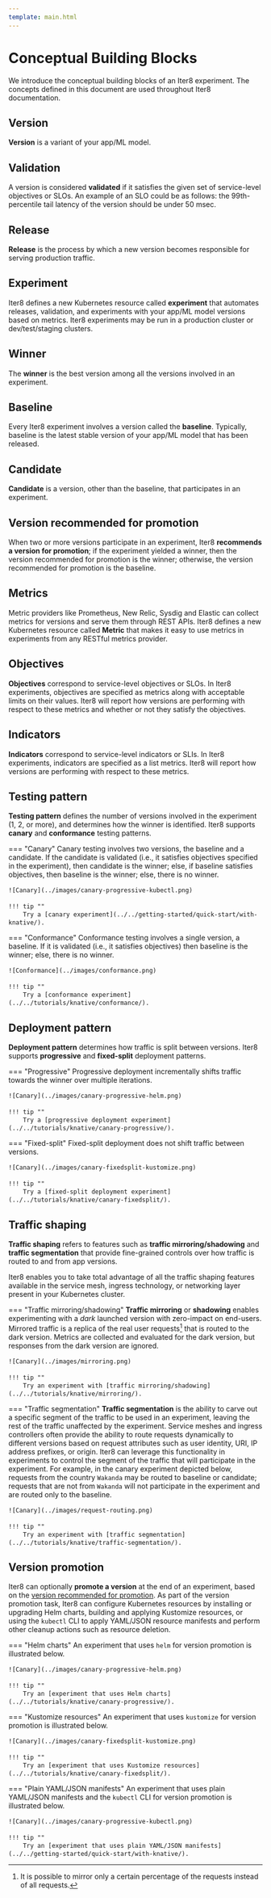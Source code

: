 ```yaml
---
template: main.html
---
```


# Conceptual Building Blocks

We introduce the conceptual building blocks of an Iter8 experiment. The concepts defined in this document are used throughout Iter8 documentation.

## Version
**Version** is a variant of your app/ML model.

## Validation

A version is considered **validated** if it satisfies the given set of service-level objectives or SLOs. An example of an SLO could be as follows: the 99th-percentile tail latency of the version should be under 50 msec.

## Release

**Release** is the process by which a new version becomes responsible for serving production traffic.

## Experiment

Iter8 defines a new Kubernetes resource called **experiment** that automates releases, validation, and experiments with your app/ML model versions based on metrics. Iter8 experiments may be run in a production cluster or dev/test/staging clusters.

## Winner

The **winner** is the best version among all the versions involved in an experiment.

## Baseline

Every Iter8 experiment involves a version called the **baseline**. Typically, baseline is the latest stable version of your app/ML model that has been released.

## Candidate

**Candidate** is a version, other than the baseline, that participates in an experiment.

## Version recommended for promotion

When two or more versions participate in an experiment, Iter8 **recommends a version for promotion**; if the experiment yielded a winner, then the version recommended for promotion is the winner; otherwise, the version recommended for promotion is the baseline.

## Metrics

Metric providers like Prometheus, New Relic, Sysdig and Elastic can collect metrics for versions and serve them through REST APIs. Iter8 defines a new Kubernetes resource called **Metric** that makes it easy to use metrics in experiments from any RESTful metrics provider.

## Objectives

**Objectives** correspond to service-level objectives or SLOs. In Iter8 experiments, objectives are specified as metrics along with acceptable limits on their values. Iter8 will report how versions are performing with respect to these metrics and whether or not they satisfy the objectives.

## Indicators

**Indicators** correspond to service-level indicators or SLIs. In Iter8 experiments, indicators are specified as a list metrics. Iter8 will report how versions are performing with respect to these metrics.

## Testing pattern

**Testing pattern** defines the number of versions involved in the experiment (1, 2, or more), and determines how the winner is identified. Iter8 supports **canary** and **conformance** testing patterns.

=== "Canary"
    Canary testing involves two versions, the baseline and a candidate. If the candidate is validated (i.e., it satisfies objectives specified in the experiment), then candidate is the winner; else, if baseline satisfies objectives, then baseline is the winner; else, there is no winner.

    ![Canary](../images/canary-progressive-kubectl.png)

    !!! tip ""
        Try a [canary experiment](../../getting-started/quick-start/with-knative/).

=== "Conformance"
    Conformance testing involves a single version, a baseline. If it is validated (i.e., it satisfies objectives) then baseline is the winner; else, there is no winner.

    ![Conformance](../images/conformance.png)

    !!! tip ""
        Try a [conformance experiment](../../tutorials/knative/conformance/).

## Deployment pattern

**Deployment pattern** determines how traffic is split between versions. Iter8 supports **progressive** and **fixed-split** deployment patterns.

=== "Progressive"
    Progressive deployment incrementally shifts traffic towards the winner over multiple iterations.

    ![Canary](../images/canary-progressive-helm.png)

    !!! tip ""
        Try a [progressive deployment experiment](../../tutorials/knative/canary-progressive/).

=== "Fixed-split"
    Fixed-split deployment does not shift traffic between versions.

    ![Canary](../images/canary-fixedsplit-kustomize.png)

    !!! tip ""
        Try a [fixed-split deployment experiment](../../tutorials/knative/canary-fixedsplit/).

## Traffic shaping

**Traffic shaping** refers to features such as **traffic mirroring/shadowing** and **traffic segmentation** that provide fine-grained controls over how traffic is routed to and from app versions. 

Iter8 enables you to take total advantage of all the traffic shaping features available in the service mesh, ingress technology, or networking layer present in your Kubernetes cluster.

=== "Traffic mirroring/shadowing"
    **Traffic mirroring** or **shadowing** enables experimenting with a *dark* launched version with zero-impact on end-users. Mirrored traffic is a replica of the real user requests[^1] that is routed to the dark version. Metrics are collected and evaluated for the dark version, but responses from the dark version are ignored.

    ![Canary](../images/mirroring.png)

    !!! tip ""
        Try an experiment with [traffic mirroring/shadowing](../../tutorials/knative/mirroring/).

=== "Traffic segmentation"
    **Traffic segmentation** is the ability to carve out a specific segment of the traffic to be used in an experiment, leaving the rest of the traffic unaffected by the experiment. Service meshes and ingress controllers often provide the ability to route requests dynamically to different versions based on request attributes such as user identity, URI, IP address prefixes, or origin. Iter8 can leverage this functionality in experiments to control the segment of the traffic that will participate in the experiment. For example, in the canary experiment depicted below, requests from the country `Wakanda` may be routed to baseline or candidate; requests that are not from `Wakanda` will not participate in the experiment and are routed only to the baseline.

    ![Canary](../images/request-routing.png)

    !!! tip ""
        Try an experiment with [traffic segmentation](../../tutorials/knative/traffic-segmentation/).


## Version promotion

Iter8 can optionally **promote a version** at the end of an experiment, based on the [version recommended for promotion](#version-recommended-for-promotion). As part of the version promotion task, Iter8 can configure Kubernetes resources by installing or upgrading Helm charts, building and applying Kustomize resources, or using the `kubectl` CLI to apply YAML/JSON resource manifests and perform other cleanup actions such as resource deletion.

=== "Helm charts"
    An experiment that uses `helm` for version promotion is illustrated below.

    ![Canary](../images/canary-progressive-helm.png)

    !!! tip ""
        Try an [experiment that uses Helm charts](../../tutorials/knative/canary-progressive/).

=== "Kustomize resources"
    An experiment that uses `kustomize` for version promotion is illustrated below.

    ![Canary](../images/canary-fixedsplit-kustomize.png)

    !!! tip ""
        Try an [experiment that uses Kustomize resources](../../tutorials/knative/canary-fixedsplit/).

=== "Plain YAML/JSON manifests"
    An experiment that uses plain YAML/JSON manifests and the `kubectl` CLI for version promotion is illustrated below.

    ![Canary](../images/canary-progressive-kubectl.png)

    !!! tip ""
        Try an [experiment that uses plain YAML/JSON manifests](../../getting-started/quick-start/with-knative/).

[^1]: It is possible to mirror only a certain percentage of the requests instead of all requests.
